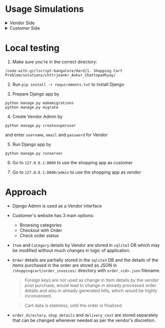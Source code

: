 # Usage Simulations

<!-- Screenshots here -->
<details>
    <summary>Vendor Side</summary>
    <ul>
    <li>
    <details>
      <summary>Vendor Site Workflow</summary>
      <img src="https://user-images.githubusercontent.com/39518771/88063306-832cdb80-cb87-11ea-97f3-c5cb4c5f744e.gif" alt="Peek 2020-07-21 18-26">
    </details>
    </li>
    <li>
    <details>
      <summary>Category Modification</summary>
      <img src="https://user-images.githubusercontent.com/39518771/88063297-81fbae80-cb87-11ea-9934-caebfde1d554.gif" alt="Peek 2020-07-21 18-28">
    </details>
    </li>
    <li>
    <details>
      <summary>Item Modification</summary>
      <img src="https://user-images.githubusercontent.com/39518771/88063289-8031eb00-cb87-11ea-843e-76be5823c366.gif" alt="Peek 2020-07-21 18-30">
    </details>
    </li>
    <li>
    <details>
      <summary>Order Status Change</summary>
      <img src="https://user-images.githubusercontent.com/39518771/88063223-6b555780-cb87-11ea-8df9-7c501416c883.gif" alt="Peek 2020-07-21 18-55">
    </details>
    </li>
    <li>
    <details>
      <summary>Order Listing and Filtering</summary>
      <img src="https://user-images.githubusercontent.com/39518771/88063222-6a242a80-cb87-11ea-84e4-11ab897221d4.gif" alt="Peek 2020-07-21 18-56">
    </details>
    </li>
    <ul>
</details>

<details>
    <summary>Customer Side</summary>
    <ul>
    <li>
    <details>
      <summary>Site Workflow</summary>
      <img src="https://user-images.githubusercontent.com/39518771/88063260-75775600-cb87-11ea-8a22-7aeb33e543dc.gif" alt="Peek 2020-07-21 18-35">
    </details>
    </li>
    <li>
    <details>
      <summary>Item Quantity Update Validation</summary>
      <img src="https://user-images.githubusercontent.com/39518771/88063286-7e682780-cb87-11ea-8475-82d7c6c7b1df.gif" alt="Peek 2020-07-21 18-34">
    </details>
    </li>
    <li>
    <details>
      <summary>Checkout Validation</summary>
      <img src="https://user-images.githubusercontent.com/39518771/88063251-7314fc00-cb87-11ea-992e-f3510dea4c23.gif" alt="Peek 2020-07-21 18-45">
    </details>
    </li>
    <li>
    <details>
      <summary>Sample Bill Screenshot</summary>
      <img src="https://user-images.githubusercontent.com/39518771/88069487-23d2c980-cb8f-11ea-98cd-80f4e56f4a49.png" alt="Screenshot 2020-07-21 20-17">
    </details>
    </li>
    <li>
    <details>
      <summary>Bill Generation and Regeneration</summary>
      <img src="https://user-images.githubusercontent.com/39518771/88063230-6c868480-cb87-11ea-9977-87e3609a8496.gif" alt="Peek 2020-07-21 18-49">
    </details>
    </li>
    <li>
    <details>
      <summary>Order Status Checking</summary>
      <img src="https://user-images.githubusercontent.com/39518771/88063207-67293a00-cb87-11ea-94c7-e03e2e8beab9.gif" alt="Peek 2020-07-21 18-57">
    </details>
    </li>
    </ul>

</details>

# Local testing

1. Make sure you're in the correct directory:

```
/code-with-girlscript-bangalore/Hard/1. Shopping Cart Problem/solutions/chttrjeankr_Ankur_Chattopadhyay/
```

2. Run `pip install -r requirements.txt` to install Django

3. Prepare Django app by

```
python manage.py makemigrations
python manage.py migrate
```

4. Create Vendor Admin by

```
python manage.py createsuperuser
```

and enter `username`, `email` and `password` for Vendor

5. Run Django app by

```
python manage.py runserver
```

6. Go to `127.0.0.1:8000` to use the shopping app as customer

7. Go to `127.0.0.1:8000/admin` to use the shopping app as vendor

# Approach

- Django Admin is used as a Vendor interface
- Customer's website has 3 main options:
  - Browsing categories
  - Checkout with Order
  - Check order status
- `Item` and `Category` details by Vendor are stored in `sqlite3` DB which may be modified without much changes in logic of application.
- `Order` details are partially stored in the `sqlite3` DB and the details of the items purchased in the order are stored as JSON in `/shoppingcart/order_invoices/` directory with `order_<id>.json` filename.

  > Foreign keys are not used as change in Item details by the vendor post purchase, would lead to change in already processed order details and also in already generated bills, which would be highly inconvenient.

  > Cart data is stateless, until the order is finalized.

- `order_directory`, `shop_details` and `delivery_cost` are stored separately that can be changed whenever needed as per the vendor's discretion.
